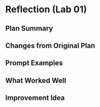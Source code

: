 # Reflection (Lab 01)

## Plan Summary

## Changes from Original Plan

## Prompt Examples

## What Worked Well

## Improvement Idea

